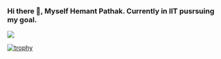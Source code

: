 ### Hi there 👋, Myself Hemant Pathak. Currently in IIT pusrsuing my goal.

![](https://komarev.com/ghpvc/?username=hemant030406)

[![trophy](https://github-profile-trophy.vercel.app/?username=hemant030406&theme=onedark&rank=S,A,B)](https://github.com/ryo-ma/github-profile-trophy)
<!--
**hemant030406/hemant030406** is a ✨ _special_ ✨ repository because its `README.md` (this file) appears on your GitHub profile.

Here are some ideas to get you started:

- 🔭 I’m currently working on ...
- 🌱 I’m currently learning ...
- 👯 I’m looking to collaborate on ...
- 🤔 I’m looking for help with ...
- 💬 Ask me about ...
- 📫 How to reach me: ...
- 😄 Pronouns: ...
- ⚡ Fun fact: ...
-->
